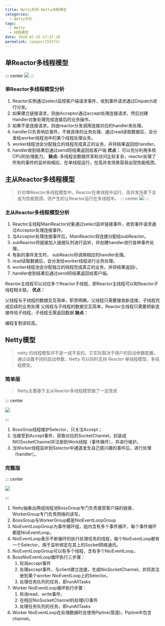 ```yaml
---
title: Netty系列-Netty线程模型
categories: 
  - Netty专栏
tags: 
  - Netty
  - 线程模型
date: 2020-07-25 17:37:10
permalink: /pages/1552f3/
---
```


## 单Reactor多线程模型
::: center
![](https://i.loli.net/2020/07/25/ka4xUs5bWhLN9rK.png)
:::
### 单Reactor多线程模型分析
1. Reactor实例通过select监控客户端请求事件，收到事件请求通过Dispatch进行分发。
2. 如果建立链接请求，则由Acceptor通过accept处理连接请求，然后创建Handler对象处理完成连接后的业务操作。
3. 如果不是连接请求，则由reactor分发调用连接对应的handler来处理。
4. handler只负责响应事件，不做具体的业务处理，通过read读取数据后，会分发给worker线程池中的某个线程处理业务。
5. worker线程池会分配独立的线程完成真正的业务，并将结果返回给handler。
6. handler收到结果后通过send将结果返回给客户端
**优点：**
可以充分利用多核CPU的处理能力。
**缺点:**
多线程会数据共享和访问比较复杂，reactor处理了所有的事件的监听和相应，在单线程运行，在高并发场景容易出现性能瓶颈。
## 主从Reactor多线程模型
> 针对单Reactor多线程模型中，Reactor在单线程中运行，高并发场景下会成为性能瓶颈，则产生的让Reactor运行在多线程中。
::: center
![](https://i.loli.net/2020/07/25/ka4xUs5bWhLN9rK.png)
:::

### 主从Reactor多线程模型分析

1. Reactor主线程MainReactor对象通过select监听链接事件，收到事件请求通过Acceptor处理连接事件。
2. 当Acceptor处理连接事件后，MainReactor将连接分配给subReactor。
3. subReactor将链接加入链接队列进行监听，并创建handler进行各种事件处理。
4. 有新的事件发生时， subReacto将调用相应的handler处理。
5. read读取数据后，会分发给worker线程进行业务处理。
6. worker线程池会分配独立的线程完成真正的业务，并将结果返回r。
7. handler收到结果后通过send将结果返回给客户端。

Reactor主线程可以对应多个Reactor子线程，即Reactor主线程可以和Reactor子线程相关联。
**优点：**

父线程与子线程的数据交互简单，职责明确，父线程只需要接收新连接，子线程完成后续的业务处理
父线程与子线程的数据交互简单，Reactor主线程只需要把新连接传给子线程，子线程无需返回数据
**缺点：**

编程复制读较高。

## Netty模型

> netty 的线程模型并不是一成不变的，它实际取决于用户的启动参数配置。通过设置不同的启动参数，Netty 可以同时支持 Reactor 单线程模型、多线程模型。

### 简单版

> Netty主要基于主从Reactor多线程模型做了一定改进

::: center

![](https://i.loli.net/2020/07/25/78NIpGFZglXu6zk.png)

:::

1. BossGrop线程维护Selector，只关注Accept；
2. 当接受到Accept事件，获取对应的SocketChannel，封装成NIOSocketChannel并注册到Work线程（事件循环），并进行维护。
3. 当Worker线程监听到Selector中通道发生自己感兴趣的事件后，进行处理（handler）。

### 完整版

::: center

![](https://i.loli.net/2020/07/25/Yp4UDX3VzrGe1gB.png)

:::

1. Netty抽象出两组线程池BossGroup专门负责接受客户端的链接，WorkerGroup专门负责网络的读写。
2. BossGroup与WorkerGroup都是NioEventLoopGroup
3. NioEventLoopGroup为事件循环组，组内含有多个事件循环，每个事件循环都是NioEventLoop。
4. NioEventLoop表示不断循环的执行处理任务的线程，每个NioEventLoop都有一个Selector，用于监听绑定在其上的Socket网络通讯。
5. NioEventLoopGroup可以有多个线程，含有多个NioEventLoop。
6. BossNioEventLoop循环执行三步骤：
   1. 轮询accept事件
   2. 处理accept事件，与client建立连接，生成NioSocketChannel，并将其注册到某个worker NioEventLoop上的Selector。
   3. 处理任务队列的任务，即runAllTasks
7. Worker NioEventLoop循环执行步骤：
   1. 轮询read、write事件。
   2. 在相应NioSocketChannel的处理I/O事件
   3. 处理任务队列的任务，即runAllTasks
8. Worker NioEventLoop在处理数据时会使用Pipline(管道)，Pipline中包含channel。